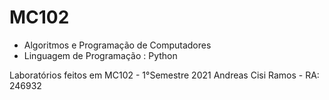 # MC102
- Algoritmos e Programação de Computadores
- Linguagem de Programação : Python

Laboratórios feitos em MC102 - 1°Semestre 2021
Andreas Cisi Ramos - RA: 246932

